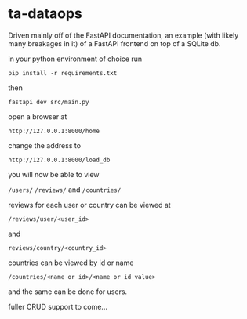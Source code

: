 # ta-dataops

Driven mainly off of the FastAPI documentation, an example (with likely many breakages in it) of a FastAPI frontend on top of a SQLite db.

in your python environment of choice run 

`pip install -r requirements.txt`

then 

`fastapi dev src/main.py`

open a browser at

`http://127.0.0.1:8000/home`

change the address to

`http://127.0.0.1:8000/load_db`

you will now be able to view 

`/users/`
`/reviews/`
and `/countries/`

reviews for each user or country can be viewed at

`/reviews/user/<user_id>`

and

`reviews/country/<country_id>`

countries can be viewed by id or name

`/countries/<name or id>/<name or id value>`

and the same can be done for users.

fuller CRUD support to come...